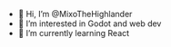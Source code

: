 - 👋 Hi, I’m @MixoTheHighlander
- 👀 I’m interested in Godot and web dev
- 🌱 I’m currently learning React
